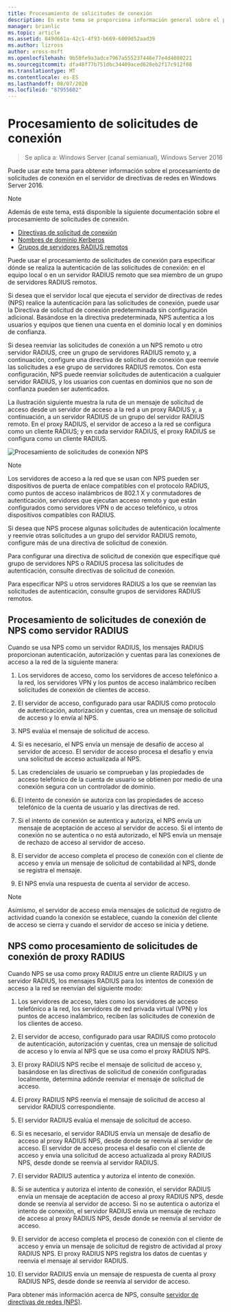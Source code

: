 ```yaml
---
title: Procesamiento de solicitudes de conexión
description: En este tema se proporciona información general sobre el procesamiento de solicitudes de conexión del servidor de directivas de redes en Windows Server 2016.
manager: brianlic
ms.topic: article
ms.assetid: 849d661a-42c1-4f93-b669-6009d52aad39
ms.author: lizross
author: eross-msft
ms.openlocfilehash: 9b50fe9a3adce7967a555237446e77e4d4080221
ms.sourcegitcommit: dfa48f77b751dbc34409aced628eb2f17c912f08
ms.translationtype: MT
ms.contentlocale: es-ES
ms.lasthandoff: 08/07/2020
ms.locfileid: "87955602"
---
```

# <a name="connection-request-processing"></a>Procesamiento de solicitudes de conexión

>Se aplica a: Windows Server (canal semianual), Windows Server 2016

Puede usar este tema para obtener información sobre el procesamiento de solicitudes de conexión en el servidor de directivas de redes en Windows Server 2016.

>[!NOTE]
>Además de este tema, está disponible la siguiente documentación sobre el procesamiento de solicitudes de conexión.
> - [Directivas de solicitud de conexión](nps-crp-crpolicies.md)
> - [Nombres de dominio Kerberos](nps-crp-realm-names.md)
> - [Grupos de servidores RADIUS remotos](nps-crp-rrsg.md)

Puede usar el procesamiento de solicitudes de conexión para especificar dónde se realiza la autenticación de las solicitudes de conexión: en el equipo local o en un servidor RADIUS remoto que sea miembro de un grupo de servidores RADIUS remotos.

Si desea que el servidor local que ejecuta el servidor de directivas de redes (NPS) realice la autenticación para las solicitudes de conexión, puede usar la Directiva de solicitud de conexión predeterminada sin configuración adicional. Basándose en la directiva predeterminada, NPS autentica a los usuarios y equipos que tienen una cuenta en el dominio local y en dominios de confianza.

Si desea reenviar las solicitudes de conexión a un NPS remoto u otro servidor RADIUS, cree un grupo de servidores RADIUS remoto y, a continuación, configure una directiva de solicitud de conexión que reenvíe las solicitudes a ese grupo de servidores RADIUS remotos. Con esta configuración, NPS puede reenviar solicitudes de autenticación a cualquier servidor RADIUS, y los usuarios con cuentas en dominios que no son de confianza pueden ser autenticados.

La ilustración siguiente muestra la ruta de un mensaje de solicitud de acceso desde un servidor de acceso a la red a un proxy RADIUS y, a continuación, a un servidor RADIUS de un grupo del servidor RADIUS remoto. En el proxy RADIUS, el servidor de acceso a la red se configura como un cliente RADIUS; y en cada servidor RADIUS, el proxy RADIUS se configura como un cliente RADIUS.


![Procesamiento de solicitudes de conexión NPS](../../media/Nps-Connection-Request-Processing/Nps-Connection-Request-Processing.jpg)


>[!NOTE]
>Los servidores de acceso a la red que se usan con NPS pueden ser dispositivos de puerta de enlace compatibles con el protocolo RADIUS, como puntos de acceso inalámbricos de 802.1 X y conmutadores de autenticación, servidores que ejecutan acceso remoto y que están configurados como servidores VPN o de acceso telefónico, u otros dispositivos compatibles con RADIUS.

Si desea que NPS procese algunas solicitudes de autenticación localmente y reenvíe otras solicitudes a un grupo del servidor RADIUS remoto, configure más de una directiva de solicitud de conexión.

Para configurar una directiva de solicitud de conexión que especifique qué grupo de servidores NPS o RADIUS procesa las solicitudes de autenticación, consulte directivas de solicitud de conexión.

Para especificar NPS u otros servidores RADIUS a los que se reenvían las solicitudes de autenticación, consulte grupos de servidores RADIUS remotos.

## <a name="nps-as-a-radius-server-connection-request-processing"></a>Procesamiento de solicitudes de conexión de NPS como servidor RADIUS

Cuando se usa NPS como un servidor RADIUS, los mensajes RADIUS proporcionan autenticación, autorización y cuentas para las conexiones de acceso a la red de la siguiente manera:

1. Los servidores de acceso, como los servidores de acceso telefónico a la red, los servidores VPN y los puntos de acceso inalámbrico reciben solicitudes de conexión de clientes de acceso.

2. El servidor de acceso, configurado para usar RADIUS como protocolo de autenticación, autorización y cuentas, crea un mensaje de solicitud de acceso y lo envía al NPS.

3. NPS evalúa el mensaje de solicitud de acceso.

4. Si es necesario, el NPS envía un mensaje de desafío de acceso al servidor de acceso. El servidor de acceso procesa el desafío y envía una solicitud de acceso actualizada al NPS.

5. Las credenciales de usuario se comprueban y las propiedades de acceso telefónico de la cuenta de usuario se obtienen por medio de una conexión segura con un controlador de dominio.

6. El intento de conexión se autoriza con las propiedades de acceso telefónico de la cuenta de usuario y las directivas de red.

7. Si el intento de conexión se autentica y autoriza, el NPS envía un mensaje de aceptación de acceso al servidor de acceso. Si el intento de conexión no se autentica o no está autorizado, el NPS envía un mensaje de rechazo de acceso al servidor de acceso.

8. El servidor de acceso completa el proceso de conexión con el cliente de acceso y envía un mensaje de solicitud de contabilidad al NPS, donde se registra el mensaje.

9. El NPS envía una respuesta de cuenta al servidor de acceso.

>[!NOTE]
>Asimismo, el servidor de acceso envía mensajes de solicitud de registro de actividad cuando la conexión se establece, cuando la conexión del cliente de acceso se cierra y cuando el servidor de acceso se inicia y detiene.

## <a name="nps-as-a-radius-proxy-connection-request-processing"></a>NPS como procesamiento de solicitudes de conexión de proxy RADIUS

Cuando NPS se usa como proxy RADIUS entre un cliente RADIUS y un servidor RADIUS, los mensajes RADIUS para los intentos de conexión de acceso a la red se reenvían del siguiente modo:

1. Los servidores de acceso, tales como los servidores de acceso telefónico a la red, los servidores de red privada virtual (VPN) y los puntos de acceso inalámbrico, reciben las solicitudes de conexión de los clientes de acceso.

2. El servidor de acceso, configurado para usar RADIUS como protocolo de autenticación, autorización y cuentas, crea un mensaje de solicitud de acceso y lo envía al NPS que se usa como el proxy RADIUS NPS.

3. El proxy RADIUS NPS recibe el mensaje de solicitud de acceso y, basándose en las directivas de solicitud de conexión configuradas localmente, determina adónde reenviar el mensaje de solicitud de acceso.

4. El proxy RADIUS NPS reenvía el mensaje de solicitud de acceso al servidor RADIUS correspondiente.

5. El servidor RADIUS evalúa el mensaje de solicitud de acceso.

6. Si es necesario, el servidor RADIUS envía un mensaje de desafío de acceso al proxy RADIUS NPS, desde donde se reenvía al servidor de acceso. El servidor de acceso procesa el desafío con el cliente de acceso y envía una solicitud de acceso actualizada al proxy RADIUS NPS, desde donde se reenvía al servidor RADIUS.

7. El servidor RADIUS autentica y autoriza el intento de conexión.

8. Si se autentica y autoriza el intento de conexión, el servidor RADIUS envía un mensaje de aceptación de acceso al proxy RADIUS NPS, desde donde se reenvía al servidor de acceso. Si no se autentica o autoriza el intento de conexión, el servidor RADIUS envía un mensaje de rechazo de acceso al proxy RADIUS NPS, desde donde se reenvía al servidor de acceso.

9. El servidor de acceso completa el proceso de conexión con el cliente de acceso y envía un mensaje de solicitud de registro de actividad al proxy RADIUS NPS. El proxy RADIUS NPS registra los datos de cuentas y reenvía el mensaje al servidor RADIUS.

10. El servidor RADIUS envía un mensaje de respuesta de cuenta al proxy RADIUS NPS, desde donde se reenvía al servidor de acceso.

Para obtener más información acerca de NPS, consulte [servidor de directivas de redes (NPS)](nps-top.md).
